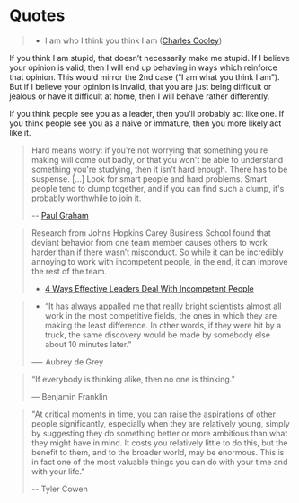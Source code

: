 # Quotes

> - I am who I think you think I am ([Charles Cooley](https://en.wikipedia.org/wiki/Charles_Cooley))

If you think I am stupid, that doesn’t necessarily make me stupid. If I believe your opinion is valid, then I will end up behaving in ways which reinforce that opinion. This would mirror the 2nd case (“I am what you think I am”). But if I believe your opinion is invalid, that you are just being difficult or jealous or have it difficult at home, then I will behave rather differently.

If you think people see you as a leader, then you'll probably act like one.
If you think people see you as a naive or immature, then you more likely act like it.

> Hard means worry: if you're not worrying that something you're making will come out badly, or that you won't be able to understand something you're studying, then it isn't hard enough. There has to be suspense. [...] Look for smart people and hard problems. Smart people tend to clump together, and if you can find such a clump, it's probably worthwhile to join it.
>
> -- [Paul Graham](http://www.paulgraham.com/hs.html?viewfullsite=1)

> Research from Johns Hopkins Carey Business School found that deviant behavior from one team member causes others to work harder than if there wasn’t misconduct. So while it can be incredibly annoying to work with incompetent people, in the end, it can improve the rest of the team.
>
> - [4 Ways Effective Leaders Deal With Incompetent People](https://www.entrepreneur.com/article/283996)

> - “It has always appalled me that really bright scientists almost all work in the most competitive fields, the ones in which they are making the least difference. In other words, if they were hit by a truck, the same discovery would be made by somebody else about 10 minutes later.”
>
> —- Aubrey de Grey

> “If everybody is thinking alike, then no one is thinking.”
>
> — Benjamin Franklin

> "At critical moments in time, you can raise the aspirations of other people significantly, especially when they are relatively young, simply by suggesting they do something better or more ambitious than what they might have in mind. It costs you relatively little to do this, but the benefit to them, and to the broader world, may be enormous. This is in fact one of the most valuable things you can do with your time and with your life."
>
> -- Tyler Cowen
